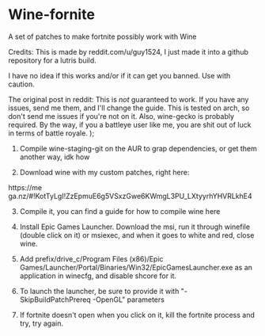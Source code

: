 # Wine-fornite
A set of patches to make fortnite possibly work with Wine

Credits:
This is made by reddit.com/u/guy1524, I just made it into a github repository for a lutris build.

I have no idea if this works and/or if it can get you banned. Use with caution.

The original post in reddit:
This is *not* guaranteed to work.  If you have any issues, send me them, and I'll change the guide.  This is tested on arch, so don't send me issues if you're not on it.  Also, wine-gecko is probably required.  By the way, if you a battleye user like me, you are shit out of luck in terms of battle royale.  );

1) Compile wine-staging-git on the AUR to grap dependencies, or get them another way, idk how

2) Download wine with my custom patches, right here: 

https://me ga.nz/#!KotTyLgI!ZzEpmuE6g5VSxzGwe6KWmgL3PU_LXtyyrhYHVRLkhE4

3) Compile it, you can find a guide for how to compile wine here

4) Install Epic Games Launcher.  Download the msi, run it through winefile (double click on it) or msiexec, and when it goes to white and red, close wine.

5) Add prefix/drive_c/Program Files (x86)/Epic Games/Launcher/Portal/Binaries/Win32/EpicGamesLauncher.exe as an application in winecfg, and disable shcore for it.

6) To launch the launcher, be sure to provide it with "-SkipBuildPatchPrereq -OpenGL" parameters

7) If fortnite doesn't open when you click on it, kill the fortnite process and try, try again.
